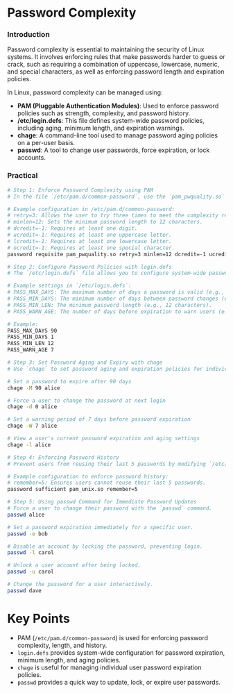 # Password Complexity

### Introduction
Password complexity is essential to maintaining the security of Linux systems. It involves enforcing rules that make passwords harder to guess or crack, such as requiring a combination of uppercase, lowercase, numeric, and special characters, as well as enforcing password length and expiration policies.

In Linux, password complexity can be managed using:

- **PAM (Pluggable Authentication Modules)**: Used to enforce password policies such as strength, complexity, and password history.
- **/etc/login.defs**: This file defines system-wide password policies, including aging, minimum length, and expiration warnings.
- **chage**: A command-line tool used to manage password aging policies on a per-user basis.
- **passwd**: A tool to change user passwords, force expiration, or lock accounts.

### Practical
```bash
# Step 1: Enforce Password Complexity using PAM
# In the file `/etc/pam.d/common-password`, use the `pam_pwquality.so` module to enforce password policies.

# Example configuration in /etc/pam.d/common-password:
# retry=3: Allows the user to try three times to meet the complexity requirements.
# minlen=12: Sets the minimum password length to 12 characters.
# dcredit=-1: Requires at least one digit.
# ucredit=-1: Requires at least one uppercase letter.
# lcredit=-1: Requires at least one lowercase letter.
# ocredit=-1: Requires at least one special character.
password requisite pam_pwquality.so retry=3 minlen=12 dcredit=-1 ucredit=-1 lcredit=-1 ocredit=-1

# Step 2: Configure Password Policies with login.defs
# The `/etc/login.defs` file allows you to configure system-wide password policies.

# Example settings in `/etc/login.defs`:
# PASS_MAX_DAYS: The maximum number of days a password is valid (e.g., 90 days).
# PASS_MIN_DAYS: The minimum number of days between password changes (e.g., 1 day).
# PASS_MIN_LEN: The minimum password length (e.g., 12 characters).
# PASS_WARN_AGE: The number of days before expiration to warn users (e.g., 7 days).

# Example:
PASS_MAX_DAYS 90
PASS_MIN_DAYS 1
PASS_MIN_LEN 12
PASS_WARN_AGE 7

# Step 3: Set Password Aging and Expiry with chage
# Use `chage` to set password aging and expiration policies for individual users.

# Set a password to expire after 90 days
chage -M 90 alice

# Force a user to change the password at next login
chage -d 0 alice

# Set a warning period of 7 days before password expiration
chage -W 7 alice

# View a user's current password expiration and aging settings
chage -l alice

# Step 4: Enforcing Password History
# Prevent users from reusing their last 5 passwords by modifying `/etc/pam.d/common-password`.

# Example configuration to enforce password history:
# remember=5: Ensures users cannot reuse their last 5 passwords.
password sufficient pam_unix.so remember=5

# Step 5: Using passwd Command for Immediate Password Updates
# Force a user to change their password with the `passwd` command.
passwd alice

# Set a password expiration immediately for a specific user.
passwd -e bob

# Disable an account by locking the password, preventing login.
passwd -l carol

# Unlock a user account after being locked.
passwd -u carol

# Change the password for a user interactively.
passwd dave
```
# Key Points
- PAM (`/etc/pam.d/common-password`) is used for enforcing password complexity, length, and history.
- `login.defs` provides system-wide configuration for password expiration, minimum length, and aging policies.
- `chage` is useful for managing individual user password expiration policies.
- `passwd` provides a quick way to update, lock, or expire user passwords.